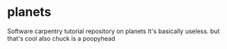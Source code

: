 # planets
Software carpentry tutorial repository on planets
It's basically useless. but that's cool
also chuck is a poopyhead
